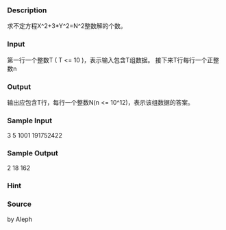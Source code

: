 
### Description
求不定方程X^2+3*Y^2=N^2整数解的个数。

### Input
第一行一个整数T ( T <= 10 )，表示输入包含T组数据。
接下来T行每行一个正整数n

### Output
输出应包含T行，每行一个整数N(n <= 10^12)，表示该组数据的答案。

### Sample Input
3
5
1001
191752422
### Sample Output
2
18
162
### Hint

### Source
by Aleph

